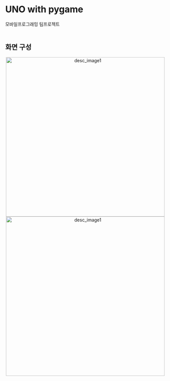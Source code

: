 UNO with pygame
=============
모바일프로그래밍 팀프로젝트
<br/>
<br/>

## 화면 구성
<p align = "center">
<img src = "https://github.com/we-map/wemap-ios/assets/119118662/ed3d5d39-c71a-4f84-8212-4853fbe100a0" width = "500px" alt = "desc_image1"></img><br/>
<img src = "https://github.com/we-map/wemap-ios/assets/119118662/0760243c-4200-4405-99ff-b13125336597" width = "500px" alt = "desc_image1"></img><br/>
</p>
